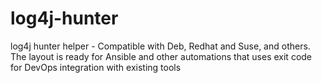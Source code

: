 # log4j-hunter
log4j hunter helper - Compatible with Deb, Redhat and Suse, and others. The layout is ready for Ansible and other automations that uses exit code for DevOps integration with existing tools
